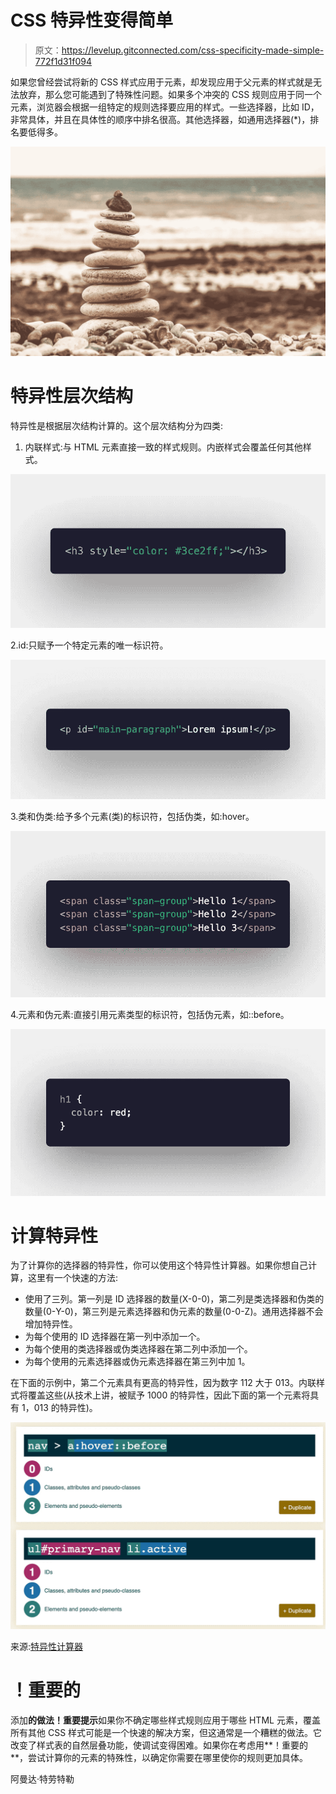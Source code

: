 # CSS 特异性变得简单

> 原文：<https://levelup.gitconnected.com/css-specificity-made-simple-772f1d31f094>

如果您曾经尝试将新的 CSS 样式应用于元素，却发现应用于父元素的样式就是无法放弃，那么您可能遇到了特殊性问题。如果多个冲突的 CSS 规则应用于同一个元素，浏览器会根据一组特定的规则选择要应用的样式。一些选择器，比如 ID，非常具体，并且在具体性的顺序中排名很高。其他选择器，如通用选择器(*)，排名要低得多。

![](img/5587aad1943bb22c60c781fee48789dd.png)

# 特异性层次结构

特异性是根据层次结构计算的。这个层次结构分为四类:

1.  内联样式:与 HTML 元素直接一致的样式规则。内嵌样式会覆盖任何其他样式。

![](img/b5d2f58fd6116709920efb43803b7237.png)

2.id:只赋予一个特定元素的唯一标识符。

![](img/b979484c83e9e579603bbb6af3d74486.png)

3.类和伪类:给予多个元素(类)的标识符，包括伪类，如:hover。

![](img/698baf37f4f7670bb9605e2115d66994.png)

4.元素和伪元素:直接引用元素类型的标识符，包括伪元素，如::before。

![](img/e4172d614eb44d54b090ef3cf5c2e445.png)

# 计算特异性

为了计算你的选择器的特异性，你可以使用这个特异性计算器。如果你想自己计算，这里有一个快速的方法:

*   使用了三列。第一列是 ID 选择器的数量(X-0-0)，第二列是类选择器和伪类的数量(0-Y-0)，第三列是元素选择器和伪元素的数量(0-0-Z)。通用选择器不会增加特异性。
*   为每个使用的 ID 选择器在第一列中添加一个。
*   为每个使用的类选择器或伪类选择器在第二列中添加一个。
*   为每个使用的元素选择器或伪元素选择器在第三列中加 1。

在下面的示例中，第二个元素具有更高的特异性，因为数字 112 大于 013。内联样式将覆盖这些(从技术上讲，被赋予 1000 的特异性，因此下面的第一个元素将具有 1，013 的特异性)。

![](img/bb75b58d629c57b32c49a9cb5c4a54e5.png)

来源:[特异性计算器](https://specificity.keegan.st/)

# ！重要的

添加**的做法！重要提示**如果你不确定哪些样式规则应用于哪些 HTML 元素，覆盖所有其他 CSS 样式可能是一个快速的解决方案，但这通常是一个糟糕的做法。它改变了样式表的自然层叠功能，使调试变得困难。如果你在考虑用**！重要的**，尝试计算你的元素的特殊性，以确定你需要在哪里使你的规则更加具体。

阿曼达·特劳特勒